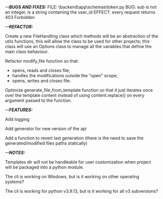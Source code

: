 ***--BUGS AND FIXES:***
  FILE: \backend\app\schemas\token.py
  BUG: sub is not an integer, is a string containing the user_id
  EFFECT: every request returns 403 Forbidden


***--REFACTOR:***

Create a new FileHandling class which methods will be an abstraction of the utils functions, this will allow the class to be used for other projects; this class will use an Options class to manage all the variables that define the main class behaviour.

Refactor modify_file function so that:
- opens, reads and closes file;
- handles the modifications outside the "open" scope;
- opens, writes and closes file.

Optimize generate_file_from_template function so that it just iterates once over the template content instead of using content.replace() on every argument passed to the function.

***--FEATURES:***

Add logging

Add generator for new version of the api

Add a function to revert last generation (there is the need to save the generated/modified files paths statically)

***--NOTES:***

Templates dir will not be handleable for user customization when project will be packaged into a python module.

The cli is working on Windows, but is it working on other operating systems?

The cli is working for python v3.9.13, but is it working for all v3 subversions?

